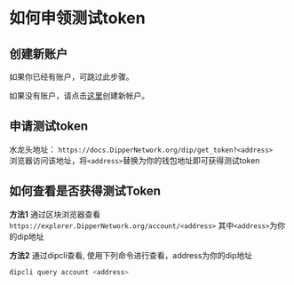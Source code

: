 # 如何申领测试token

## 创建新账户

如果你已经有账户，可跳过此步骤。

如果没有账户，请点击[这里](../software/dipcli.md#创建新地址)创建新帐户。

## 申请测试token

水龙头地址： ```https://docs.DipperNetwork.org/dip/get_token?<address>```  
浏览器访问该地址，将```<address>```替换为你的钱包地址即可获得测试token

## 如何查看是否获得测试Token

**方法1** 通过区块浏览器查看```https://explorer.DipperNetwork.org/account/<address>``` 其中```<address>```为你的dip地址

**方法2** 通过dipcli查看, 使用下列命令进行查看，address为你的dip地址

```bash
dipcli query account <address>
```